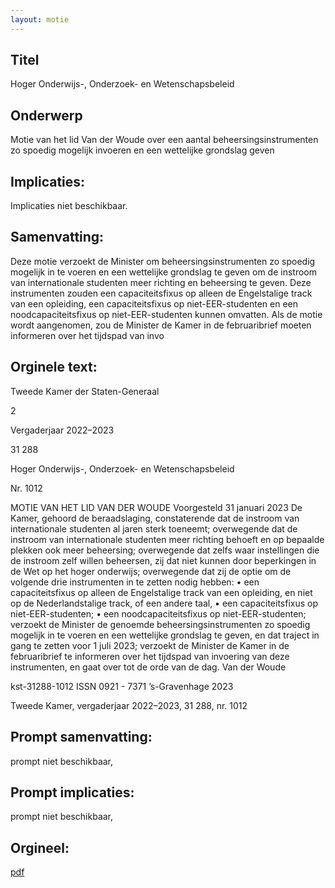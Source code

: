 ```yaml
---
layout: motie
---
```

## Titel
Hoger Onderwijs-, Onderzoek- en Wetenschapsbeleid
## Onderwerp
Motie van het lid Van der Woude over een aantal beheersingsinstrumenten zo spoedig mogelijk invoeren en een wettelijke grondslag geven 
## Implicaties:
Implicaties niet beschikbaar.
## Samenvatting:

Deze motie verzoekt de Minister om beheersingsinstrumenten zo spoedig mogelijk in te voeren en een wettelijke grondslag te geven om de instroom van internationale studenten meer richting en beheersing te geven. Deze instrumenten zouden een capaciteitsfixus op alleen de Engelstalige track van een opleiding, een capaciteitsfixus op niet-EER-studenten en een noodcapaciteitsfixus op niet-EER-studenten kunnen omvatten. Als de motie wordt aangenomen, zou de Minister de Kamer in de februaribrief moeten informeren over het tijdspad van invo
## Orginele text:


Tweede Kamer der Staten-Generaal

2

Vergaderjaar 2022–2023

31 288

Hoger Onderwijs-, Onderzoek- en
Wetenschapsbeleid

Nr. 1012

MOTIE VAN HET LID VAN DER WOUDE
Voorgesteld 31 januari 2023
De Kamer,
gehoord de beraadslaging,
constaterende dat de instroom van internationale studenten al jaren sterk
toeneemt;
overwegende dat de instroom van internationale studenten meer richting
behoeft en op bepaalde plekken ook meer beheersing;
overwegende dat zelfs waar instellingen die de instroom zelf willen
beheersen, zij dat niet kunnen door beperkingen in de Wet op het hoger
onderwijs;
overwegende dat zij de optie om de volgende drie instrumenten in te
zetten nodig hebben:
• een capaciteitsfixus op alleen de Engelstalige track van een opleiding,
en niet op de Nederlandstalige track, of een andere taal,
• een capaciteitsfixus op niet-EER-studenten;
• een noodcapaciteitsfixus op niet-EER-studenten;
verzoekt de Minister de genoemde beheersingsinstrumenten zo spoedig
mogelijk in te voeren en een wettelijke grondslag te geven, en dat traject
in gang te zetten voor 1 juli 2023;
verzoekt de Minister de Kamer in de februaribrief te informeren over het
tijdspad van invoering van deze instrumenten,
en gaat over tot de orde van de dag.
Van der Woude

kst-31288-1012
ISSN 0921 - 7371
’s-Gravenhage 2023

Tweede Kamer, vergaderjaar 2022–2023, 31 288, nr. 1012


## Prompt samenvatting:
prompt niet beschikbaar,

## Prompt implicaties:
prompt niet beschikbaar,
## Orgineel:
[pdf](https://gegevensmagazijn.tweedekamer.nl/OData/v4/2.0/Document(066589e0-ff32-4008-be95-5cc3de789cf8)/resource)
